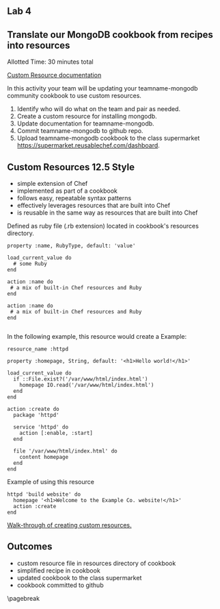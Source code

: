 ## Lab 4
## Translate our MongoDB cookbook from recipes into resources
Allotted Time: 30 minutes total

[Custom Resource documentation](https://docs.chef.io/custom_resources.html)

In this activity your team will be updating your teamname-mongodb community cookbook to use custom resources.

1. Identify who will do what on the team and pair as needed.
2. Create a custom resource for installing mongodb.
3. Update documentation for teamname-mongodb.
4. Commit teamname-mongodb to github repo.
5. Upload teamname-mongodb cookbook to the class supermarket https://supermarket.reusablechef.com/dashboard.

## Custom Resources 12.5 Style 

* simple extension of Chef
* implemented as part of a cookbook
* follows easy, repeatable syntax patterns
* effectively leverages resources that are built into Chef
* is reusable in the same way as resources that are built into Chef

Defined as ruby file (.rb extension) located in cookbook's resources directory.

```
property :name, RubyType, default: 'value'

load_current_value do
  # some Ruby
end

action :name do
 # a mix of built-in Chef resources and Ruby
end

action :name do
 # a mix of built-in Chef resources and Ruby
end


```

In the following example, this resource would create a 
Example:

```
resource_name :httpd

property :homepage, String, default: '<h1>Hello world!</h1>'

load_current_value do
  if ::File.exist?('/var/www/html/index.html')
    homepage IO.read('/var/www/html/index.html')
  end
end

action :create do
  package 'httpd'

  service 'httpd' do
    action [:enable, :start]
  end

  file '/var/www/html/index.html' do
    content homepage
  end
end
```

Example of using this resource

```
httpd 'build website' do
  homepage '<h1>Welcome to the Example Co. website!</h1>'
  action :create
end

```

[Walk-through of creating custom resources.](https://docs.chef.io/decks/custom_resources.html)

## Outcomes 

* custom resource file in resources directory of cookbook
* simplified recipe in cookbook
* updated cookbook to the class supermarket
* cookbook committed to github

\pagebreak
